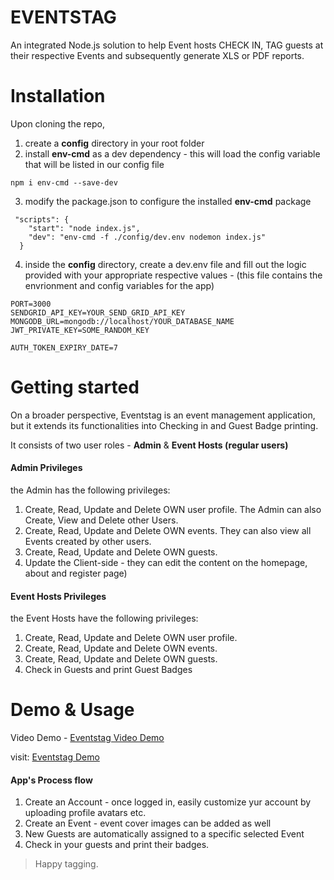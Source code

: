 # EVENTSTAG

An integrated Node.js solution to help Event hosts CHECK IN, TAG guests at their respective Events and subsequently generate XLS or PDF reports.

# Installation

Upon cloning the repo, 
1. create a **config** directory in your root folder
2. install **env-cmd** as a dev dependency - this will load the config variable that will be listed in our config file

````
npm i env-cmd --save-dev
`````

3. modify the package.json to configure the installed **env-cmd** package 

````
 "scripts": {
    "start": "node index.js",
    "dev": "env-cmd -f ./config/dev.env nodemon index.js"
  }
`````

4. inside the **config** directory, create a dev.env file and fill out the logic provided with your appropriate respective values - (this file contains the envrionment and config variables for the app)

````
PORT=3000
SENDGRID_API_KEY=YOUR_SEND_GRID_API_KEY
MONGODB_URL=mongodb://localhost/YOUR_DATABASE_NAME
JWT_PRIVATE_KEY=SOME_RANDOM_KEY

AUTH_TOKEN_EXPIRY_DATE=7
````

# Getting started

On a broader perspective, Eventstag is an event management application, but it extends
its functionalities into Checking in and Guest Badge printing. 

It consists of two user roles - **Admin** & **Event Hosts (regular users)**

#### Admin Privileges

the Admin has the following privileges:
1. Create, Read, Update and Delete OWN user profile. The Admin can also Create, View and Delete other Users.
2. Create, Read, Update and Delete OWN events. They can also view all Events  created by other users.
3. Create, Read, Update and Delete OWN guests.
4. Update the Client-side - they can edit the content on the homepage, about and register page)


#### Event Hosts Privileges

the Event Hosts have the following privileges:
1. Create, Read, Update and Delete OWN user profile. 
2. Create, Read, Update and Delete OWN events.
3. Create, Read, Update and Delete OWN guests.
4. Check in Guests and print Guest Badges

# Demo & Usage

Video Demo - [Eventstag Video Demo](https://www.linkedin.com/posts/joseph-gitau-3a244a8_an-easy-way-to-check-in-and-tag-guests-at-ugcPost-6587397114253361152-axel)

visit: [Eventstag Demo](https://joegitau-eventags.herokuapp.com/)

#### App's Process flow
1. Create an Account - once logged in, easily customize yur account by uploading profile avatars etc.
2. Create an Event - event cover images can be added as well
3. New Guests are automatically assigned to a specific selected Event
4. Check in your guests and print their badges.

> Happy tagging.
